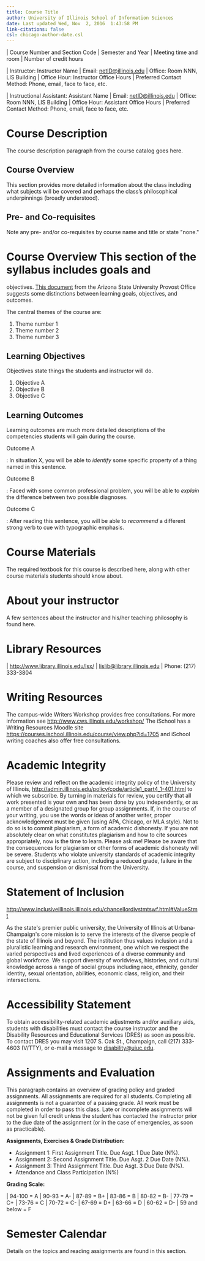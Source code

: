 ```yaml
---
title: Course Title
author: University of Illinois School of Information Sciences
date: Last updated Wed, Nov  2, 2016  1:43:58 PM
link-citations: false
csl: chicago-author-date.csl
---
```


| Course Number and Section Code
| Semester and Year
| Meeting time and room
| Number of credit hours

| Instructor: Instructor Name
| Email: netID@illinois.edu
| Office: Room NNN, LIS Building
| Office Hour: Instructor Office Hours
| Preferred Contact Method: Phone, email, face to face, etc.

| Instructional Assistant: Assistant Name
| Email: netID@illinois.edu
| Office: Room NNN, LIS Building
| Office Hour: Assistant Office Hours
| Preferred Contact Method: Phone, email, face to face, etc.

# Course Description
The course description paragraph from the course catalog goes here.

## Course Overview
This section provides more detailed information about the class
including what subjects will be covered and perhaps the class’s
philosophical underpinnings (broadly understood).

## Pre- and Co-requisites
Note any pre- and/or co-requisites by course name and title or state "none."

# Course Overview This section of the syllabus includes goals and
objectives.  [This
document](https://provost.asu.edu/sites/default/files/page/1595/student-learning-outcomes.pdf)
from the Arizona State University Provost Office suggests some
distinctions between learning goals, objectives, and outcomes.

The central themes of the course are:

1. Theme number 1
2. Theme number 2
3. Theme number 3

## Learning Objectives

Objectives state things the students and instructor will do.

1. Objective A
2. Objective B
3. Objective C

## Learning Outcomes

Learning outcomes are much more detailed descriptions of the
competencies students will gain during the course.

Outcome A

: In situation X, you will be able to *identify* some specific
  property of a thing named in this sentence.

Outcome B

: Faced with some common professional problem, you will be able to
  *explain* the difference between two possible diagnoses.

Outcome C

: After reading this sentence, you will be able to *recommend* a
  different strong verb to cue with typographic emphasis.


# Course Materials

The required textbook for this course is described here, along with
other course materials students should know about.


# About your instructor

A few sentences about the instructor and his/her teaching philosophy is found here.



# Library Resources
| <http://www.library.illinois.edu/lsx/>
| lislib@library.illinois.edu 
| Phone: (217) 333-3804

# Writing Resources
The campus-wide Writers Workshop provides free consultations. For more
information see <http://www.cws.illinois.edu/workshop/> The iSchool
has a Writing Resources Moodle site
<https://courses.ischool.illinois.edu/course/view.php?id=1705> and
iSchool writing coaches also offer free consultations.


# Academic Integrity
Please review and reflect on the academic integrity policy of the University of Illinois,
<http://admin.illinois.edu/policy/code/article1_part4_1-401.html> to which we subscribe.
By turning in materials for review, you certify that all work presented is your own and
has been done by you independently, or as a member of a designated group for group assignments.
If, in the course of your writing, you use the words or ideas of another writer, proper
acknowledgement must be given (using APA, Chicago, or MLA style). Not to do so is to commit
plagiarism, a form of academic dishonesty. If you are not absolutely clear on what constitutes
plagiarism and how to cite sources appropriately, now is the time to learn. Please ask me!
Please be aware that the consequences for plagiarism or other forms of academic dishonesty
will be severe. Students who violate university standards of academic integrity are
subject to disciplinary action, including a reduced grade, failure in the course, and
suspension or dismissal from the University.

# Statement of Inclusion
<http://www.inclusiveillinois.illinois.edu/chancellordivstmtswf.html#ValueStmt>

As the state's premier public university, the University of Illinois
at Urbana-Champaign's core mission is to serve the interests of the
diverse people of the state of Illinois and beyond. The institution
thus values inclusion and a pluralistic learning and research
environment, one which we respect the varied perspectives and lived
experiences of a diverse community and global workforce. We support
diversity of worldviews, histories, and cultural knowledge across a
range of social groups including race, ethnicity, gender identity,
sexual orientation, abilities, economic class, religion, and their
intersections.

# Accessibility Statement
To obtain accessibility-related academic adjustments and/or auxiliary
aids, students with disabilities must contact the course instructor
and the Disability Resources and Educational Services (DRES) as soon
as possible.  To contact DRES you may visit 1207 S. Oak St.,
Champaign, call (217) 333-4603 (V/TTY), or e-mail a message to
disability@uiuc.edu.

# Assignments and Evaluation

This paragraph contains an overview of grading policy and graded
assignments. All assignments are required for all students. Completing
all assignments is not a guarantee of a passing grade.  All work must
be completed in order to pass this class. Late or incomplete
assignments will not be given full credit unless the student has
contacted the instructor prior to the due date of the assignment (or
in the case of emergencies, as soon as practicable).

**Assignments, Exercises & Grade Distribution:**

- Assignment 1: First Assignment Title. Due Asgt. 1 Due Date (N%).
- Assignment 2: Second Assignment Title. Due Asgt. 2 Due Date (N%).
- Assignment 3: Third Assignment Title. Due Asgt. 3 Due Date (N%).
- Attendance and Class Participation (N%) 

**Grading Scale:**

| 94-100 = A
| 90-93 = A-
| 87-89 = B+
| 83-86 = B
| 80-82 = B-
| 77-79 = C+
| 73-76 = C
| 70-72 = C-
| 67-69 = D+
| 63-66 = D
| 60-62 = D-
| 59 and below = F

# Semester Calendar

Details on the topics and reading assignments are found in this section.



<!-- No final section -->


